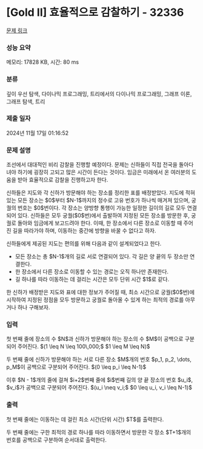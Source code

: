 # [Gold II] 효율적으로 감찰하기 - 32336 

[문제 링크](https://www.acmicpc.net/problem/32336) 

### 성능 요약

메모리: 17828 KB, 시간: 80 ms

### 분류

깊이 우선 탐색, 다이나믹 프로그래밍, 트리에서의 다이나믹 프로그래밍, 그래프 이론, 그래프 탐색, 트리

### 제출 일자

2024년 11월 17일 01:16:52

### 문제 설명

<p>조선에서 대대적인 비리 감찰을 진행할 예정이다. 문제는 신하들이 직접 전국을 돌아다녀야 하기에 굉장히 고되고 많은 시간이 든다는 것이다. 임금은 미래에서 온 여러분의 도움을 받아 효율적으로 감찰을 진행하고자 한다.</p>

<p>신하들은 지도와 각 신하가 방문해야 하는 장소를 정리한 표를 배정받았다. 지도에 적혀 있는 모든 장소는 $0$부터 $N-1$까지의 정수로 고유 번호가 하나씩 매겨져 있으며, 궁궐의 번호는 $0$번이다. 각 장소는 양방향 통행이 가능한 일정한 길이의 길로 모두 연결되어 있다. 신하들은 모두 궁궐($0$번)에서 출발하여 지정된 모든 장소를 방문한 후, 궁궐로 돌아와 임금에게 보고드려야 한다. 이때, 한 장소에서 다른 장소로 이동할 때 주어진 길을 따라가야 하며, 이동하는 중간에 방향을 바꿀 수 없다고 하자.</p>

<p>신하들에게 제공된 지도는 편의를 위해 다음과 같이 설계되었다고 한다.</p>

<ul>
	<li>모든 장소는 총 $N-1$개의 길로 서로 연결되어 있다. 각 길은 양 끝의 두 장소만 연결한다.</li>
	<li>한 장소에서 다른 장소로 이동할 수 있는 경로는 오직 하나만 존재한다.</li>
	<li>길 하나를 따라 이동하는 데 걸리는 시간은 모두 단위 시간 $1$로 같다.</li>
</ul>

<p>한 신하가 배정받은 지도와 표에 대한 정보가 주어질 때, 최소 시간으로 궁궐($0$번)에 시작하여 지정된 정점을 모두 방문하고 궁궐로 돌아올 수 있게 하는 최적의 경로를 아무거나 하나 구해보자.</p>

### 입력 

 <p>첫 번째 줄에 장소의 수 $N$과 신하가 방문해야 하는 장소의 수 $M$이 공백으로 구분되어 주어진다. $(1 \leq N \leq 100\,000;$ $1 \leq M \leq N)$</p>

<p>두 번째 줄에 신하가 방문해야 하는 서로 다른 장소 $M$개의 번호 $p_1, p_2, \dots, p_M$이 공백으로 구분되어 주어진다. $(0 \leq p_i \leq N-1)$</p>

<p>이후 $N - 1$개의 줄에 걸쳐 $i+2$번째 줄에 $i$번째 길의 양 끝 장소의 번호 $u_i$, $v_i$가 공백으로 구분되어 주어진다. $(u_i \neq v_i;$ $0 \leq u_i, v_i \leq N-1)$</p>

### 출력 

 <p>첫 번째 줄에는 이동하는 데 걸린 최소 시간(단위 시간) $T$를 출력한다.</p>

<p>두 번째 줄에는 구한 최적의 경로 하나를 따라 이동하면서 방문한 각 장소 $T+1$개의 번호를 공백으로 구분하여 순서대로 출력한다.</p>

